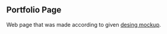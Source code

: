 ## Portfolio Page

Web page that was made according to given [desing mockup](https://storage.googleapis.com/supplemental_media/udacityu/2655898586/design-mockup-portfolio.pdf).
